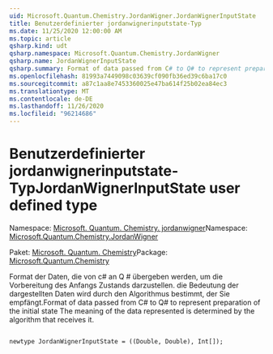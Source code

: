 ```yaml
---
uid: Microsoft.Quantum.Chemistry.JordanWigner.JordanWignerInputState
title: Benutzerdefinierter jordanwignerinputstate-Typ
ms.date: 11/25/2020 12:00:00 AM
ms.topic: article
qsharp.kind: udt
qsharp.namespace: Microsoft.Quantum.Chemistry.JordanWigner
qsharp.name: JordanWignerInputState
qsharp.summary: Format of data passed from C# to Q# to represent preparation of the initial state The meaning of the data represented is determined by the algorithm that receives it.
ms.openlocfilehash: 81993a7449098c03639cf090fb36ed39c6ba17c0
ms.sourcegitcommit: a87c1aa8e7453360025e47ba614f25b02ea84ec3
ms.translationtype: MT
ms.contentlocale: de-DE
ms.lasthandoff: 11/26/2020
ms.locfileid: "96214686"
---
```

# <a name="jordanwignerinputstate-user-defined-type"></a><span data-ttu-id="e4423-102">Benutzerdefinierter jordanwignerinputstate-Typ</span><span class="sxs-lookup"><span data-stu-id="e4423-102">JordanWignerInputState user defined type</span></span>

<span data-ttu-id="e4423-103">Namespace: [Microsoft. Quantum. Chemistry. jordanwigner](xref:Microsoft.Quantum.Chemistry.JordanWigner)</span><span class="sxs-lookup"><span data-stu-id="e4423-103">Namespace: [Microsoft.Quantum.Chemistry.JordanWigner](xref:Microsoft.Quantum.Chemistry.JordanWigner)</span></span>

<span data-ttu-id="e4423-104">Paket: [Microsoft. Quantum. Chemistry](https://nuget.org/packages/Microsoft.Quantum.Chemistry)</span><span class="sxs-lookup"><span data-stu-id="e4423-104">Package: [Microsoft.Quantum.Chemistry](https://nuget.org/packages/Microsoft.Quantum.Chemistry)</span></span>


<span data-ttu-id="e4423-105">Format der Daten, die von c# an Q # übergeben werden, um die Vorbereitung des Anfangs Zustands darzustellen. die Bedeutung der dargestellten Daten wird durch den Algorithmus bestimmt, der Sie empfängt.</span><span class="sxs-lookup"><span data-stu-id="e4423-105">Format of data passed from C# to Q# to represent preparation of the initial state The meaning of the data represented is determined by the algorithm that receives it.</span></span>

```qsharp

newtype JordanWignerInputState = ((Double, Double), Int[]);
```

